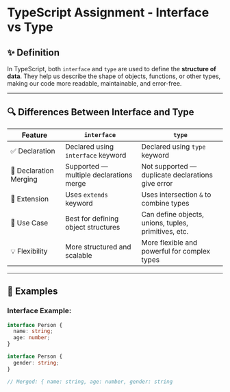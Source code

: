 # TypeScript Assignment - Interface vs Type

## ✨ Definition

In TypeScript, both `interface` and `type` are used to define the **structure of data**. They help us describe the shape of objects, functions, or other types, making our code more readable, maintainable, and error-free.

---

## 🔍 Differences Between Interface and Type

| Feature                     | `interface`                                | `type`                                              |
|----------------------------|--------------------------------------------|-----------------------------------------------------|
| ✅ Declaration              | Declared using `interface` keyword         | Declared using `type` keyword                       |
| 🔁 Declaration Merging      | Supported — multiple declarations merge    | Not supported — duplicate declarations give error   |
| 🔗 Extension                | Uses `extends` keyword                     | Uses intersection `&` to combine types              |
| 🧱 Use Case                 | Best for defining object structures        | Can define objects, unions, tuples, primitives, etc.|
| 💡 Flexibility              | More structured and scalable               | More flexible and powerful for complex types        |

---

## 📘 Examples

### Interface Example:
```ts
interface Person {
  name: string;
  age: number;
}

interface Person {
  gender: string;
}

// Merged: { name: string, age: number, gender: string
